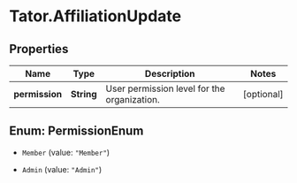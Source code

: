 # Tator.AffiliationUpdate

## Properties

Name | Type | Description | Notes
------------ | ------------- | ------------- | -------------
**permission** | **String** | User permission level for the organization. | [optional] 



## Enum: PermissionEnum


* `Member` (value: `"Member"`)

* `Admin` (value: `"Admin"`)




